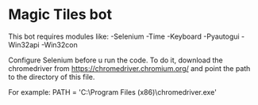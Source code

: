 # Magic Tiles bot
 
This bot requires modules like:
-Selenium
-Time
-Keyboard
-Pyautogui
-Win32api
-Win32con

Configure Selenium before u run the code. To do it, download the chromedriver from https://chromedriver.chromium.org/ and point the path to the directory of this file.

For example: PATH = 'C:\Program Files (x86)\chromedriver.exe'
